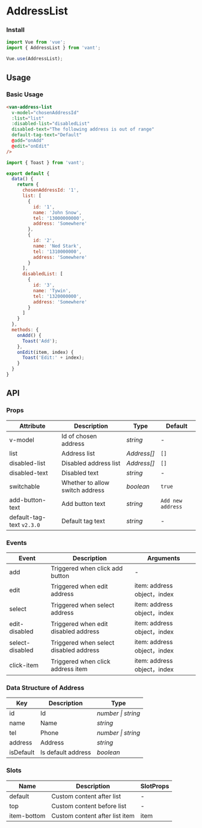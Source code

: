 # AddressList

### Install

```js
import Vue from 'vue';
import { AddressList } from 'vant';

Vue.use(AddressList);
```

## Usage

### Basic Usage

```html
<van-address-list
  v-model="chosenAddressId"
  :list="list"
  :disabled-list="disabledList"
  disabled-text="The following address is out of range"
  default-tag-text="Default"
  @add="onAdd"
  @edit="onEdit"
/>
```

```js
import { Toast } from 'vant';

export default {
  data() {
    return {
      chosenAddressId: '1',
      list: [
        {
          id: '1',
          name: 'John Snow',
          tel: '13000000000',
          address: 'Somewhere'
        },
        {
          id: '2',
          name: 'Ned Stark',
          tel: '1310000000',
          address: 'Somewhere'
        }
      ],
      disabledList: [
        {
          id: '3',
          name: 'Tywin',
          tel: '1320000000',
          address: 'Somewhere'
        }
      ]
    }
  },
  methods: {
    onAdd() {
      Toast('Add');
    },
    onEdit(item, index) {
      Toast('Edit:' + index);
    }
  }
}
```

## API

### Props

| Attribute | Description | Type | Default |
|------|------|------|------|
| v-model | Id of chosen address | *string* | - |
| list | Address list | *Address[]* | `[]` |
| disabled-list | Disabled address list | *Address[]* | `[]` |
| disabled-text | Disabled text | *string* | - |
| switchable | Whether to allow switch address | *boolean* | `true` |
| add-button-text | Add button text | *string* | `Add new address` |
| default-tag-text `v2.3.0` | Default tag text | *string* | - |

### Events

| Event | Description | Arguments |
|------|------|------|
| add | Triggered when click add button | - |
| edit | Triggered when edit address | item: address object，index |
| select | Triggered when select address | item: address object，index |
| edit-disabled | Triggered when edit disabled address | item: address object，index |
| select-disabled | Triggered when select disabled address | item: address object，index |
| click-item | Triggered when click address item | item: address object，index |

### Data Structure of Address

| Key | Description | Type |
|------|------|------|
| id | Id | *number \| string* |
| name | Name | *string* |
| tel | Phone | *number \| string* |
| address | Address | *string* |
| isDefault | Is default address | *boolean* |

### Slots

| Name | Description | SlotProps |
|------|------|------|
| default | Custom content after list | - |
| top | Custom content before list | - |
| item-bottom | Custom content after list item | item |
